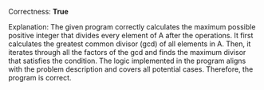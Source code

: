 Correctness: **True**

Explanation: 
The given program correctly calculates the maximum possible positive integer that divides every element of A after the operations. It first calculates the greatest common divisor (gcd) of all elements in A. Then, it iterates through all the factors of the gcd and finds the maximum divisor that satisfies the condition. The logic implemented in the program aligns with the problem description and covers all potential cases. Therefore, the program is correct.
